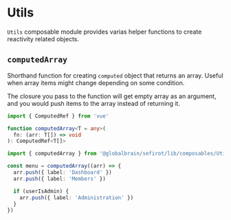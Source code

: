 # Utils

`Utils` composable module provides varias helper functions to create reactivity related objects.

## `computedArray`

Shorthand function for creating `computed` object that returns an array. Useful when array items might change depending on some condition.

The closure you pass to the function will get empty array as an argument, and you would push items to the array instead of returning it.

```ts
import { ComputedRef } from 'vue'

function computedArray<T = any>(
  fn: (arr: T[]) => void
): ComputedRef<T[]>
```

```ts
import { computedArray } from '@globalbrain/sefirot/lib/composables/Utils'

const menu = computedArray((arr) => {
  arr.push({ label: 'Dashboard' })
  arr.push({ label: 'Members' })

  if (userIsAdmin) {
    arr.push({ label: 'Administration' })
  }
})
```
